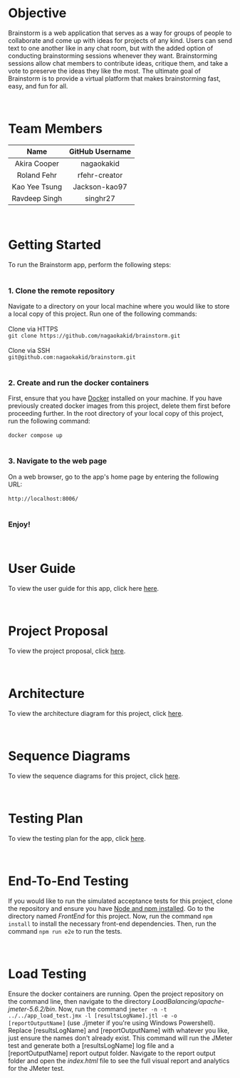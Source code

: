 # Objective

Brainstorm is a web application that serves as a way for groups of people to collaborate and come up with ideas for projects of any kind. Users can send text to one another like in any chat room, but with the added option of conducting brainstorming sessions whenever they want. Brainstorming sessions allow chat members to contribute ideas, critique them, and take a vote to preserve the ideas they like the most. The ultimate goal of Brainstorm is to provide a virtual platform that makes brainstorming fast, easy, and fun for all.

<br>

# Team Members
| Name            | GitHub Username |
| :-----:         | :-----:         |
| Akira Cooper    | nagaokakid      |
| Roland Fehr     | rfehr-creator   |
| Kao Yee Tsung   | Jackson-kao97   |
| Ravdeep Singh   | singhr27        |

<br>

# Getting Started
To run the Brainstorm app, perform the following steps: <br><br>
### 1. Clone the remote repository
Navigate to a directory on your local machine where you would like to store a local copy of this project. Run one of the following commands:
<br><br>Clone via HTTPS<br>
`git clone https://github.com/nagaokakid/brainstorm.git`
<br><br>Clone via SSH<br>
`git@github.com:nagaokakid/brainstorm.git`
<br>
<br>
### 2. Create and run the docker containers
First, ensure that you have [Docker](https://docs.docker.com/get-docker/) installed on your machine. If you have previously created docker images from this project, delete them first before proceeding further. In the root directory of your local copy of this project, run the following command: <br><br>`docker compose up`
<br>
<br>
### 3. Navigate to the web page
On a web browser, go to the app's home page by entering the following URL: <br><br>`http://localhost:8006/`
<br>
<br>
### Enjoy!
<br>

# User Guide
To view the user guide for this app, click here [here](https://github.com/nagaokakid/brainstorm/wiki/User-Guide).

<br>

# Project Proposal
To view the project proposal, click [here](https://github.com/nagaokakid/brainstorm/wiki/Project-Proposal).

<br>

# Architecture
To view the architecture diagram for this project, click [here](https://github.com/nagaokakid/brainstorm/wiki/Architecture-Diagram).

<br>

# Sequence Diagrams
To view the sequence diagrams for this project, click [here](https://github.com/nagaokakid/brainstorm/tree/main/Sequence%20Diagrams).

<br>

# Testing Plan
To view the testing plan for the app, click [here](https://github.com/nagaokakid/brainstorm/blob/main/Brainstorm_Test_Plan.pdf).

<br>

# End-To-End Testing
If you would like to run the simulated acceptance tests for this project, clone the repository and ensure you have [Node and npm installed](https://radixweb.com/blog/installing-npm-and-nodejs-on-windows-and-mac). Go to the directory named *FrontEnd* for this project. Now, run the command `npm install` to install the necessary front-end dependencies. Then, run the command `npm run e2e` to run the tests.

<br>

# Load Testing
Ensure the docker containers are running. Open the project repository on the command line, then navigate to the directory *LoadBalancing/apache-jmeter-5.6.2/bin*. Now, run the command `jmeter -n -t ../../app_load_test.jmx -l [resultsLogName].jtl -e -o [reportOutputName]` (use ./jmeter if you're using Windows Powershell). Replace [resultsLogName] and [reportOutputName] with whatever you like, just ensure the names don't already exist. This command will run the JMeter test and generate both a [resultsLogName] log file and a [reportOutputName] report output folder. Navigate to the report output folder and open the *index.html* file to see the full visual report and analytics for the JMeter test.

